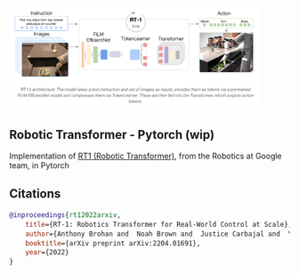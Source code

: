 <img src="./rt1.png" width="450px"></img>

## Robotic Transformer - Pytorch (wip)

Implementation of <a href="https://ai.googleblog.com/2022/12/rt-1-robotics-transformer-for-real.html">RT1 (Robotic Transformer)</a>, from the Robotics at Google team, in Pytorch

## Citations

```bibtex
@inproceedings{rt12022arxiv,
    title={RT-1: Robotics Transformer for Real-World Control at Scale},
    author={Anthony	Brohan and  Noah Brown and  Justice Carbajal and  Yevgen Chebotar and  Joseph Dabis and  Chelsea Finn and  Keerthana Gopalakrishnan and  Karol Hausman and  Alex Herzog and  Jasmine Hsu and  Julian Ibarz and  Brian Ichter and  Alex Irpan and  Tomas Jackson and  Sally Jesmonth and  Nikhil Joshi and  Ryan Julian and  Dmitry Kalashnikov and  Yuheng Kuang and  Isabel Leal and  Kuang-Huei Lee and  Sergey Levine and  Yao Lu and  Utsav Malla and  Deeksha Manjunath and  Igor Mordatch and  Ofir Nachum and  Carolina Parada and  Jodilyn Peralta and  Emily Perez and  Karl Pertsch and  Jornell Quiambao and  Kanishka Rao and  Michael Ryoo and  Grecia Salazar and  Pannag Sanketi and  Kevin Sayed and  Jaspiar Singh and  Sumedh Sontakke and  Austin Stone and  Clayton Tan and  Huong Tran and  Vincent Vanhoucke and Steve Vega and  Quan Vuong and  Fei Xia and  Ted Xiao and  Peng Xu and  Sichun Xu and  Tianhe Yu and  Brianna Zitkovich},
    booktitle={arXiv preprint arXiv:2204.01691},
    year={2022}
}
```

